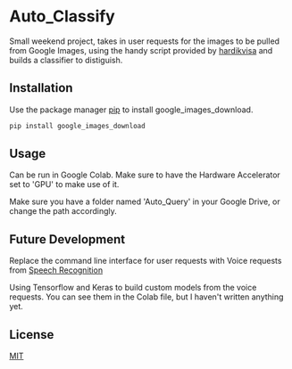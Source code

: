 # Auto_Classify
Small weekend project, takes in user requests for the images to be pulled from Google Images, using the handy script provided by [hardikvisa](https://github.com/hardikvasa/google-images-download) and builds a classifier to distiguish.


## Installation

Use the package manager [pip](https://pip.pypa.io/en/stable/) to install google_images_download.

```bash
pip install google_images_download
```

## Usage
Can be run in Google Colab.
Make sure to have the Hardware Accelerator set to 'GPU' to make use of it.


Make sure you have a folder named 'Auto_Query' in your Google Drive, or change the path accordingly.


## Future Development
Replace the command line interface for user requests with Voice requests from [Speech Recognition](https://pypi.org/project/SpeechRecognition/)

Using Tensorflow and Keras to build custom models from the voice requests. You can see them in the Colab file, but I haven't written anything yet.
## License
[MIT](https://choosealicense.com/licenses/mit/)
